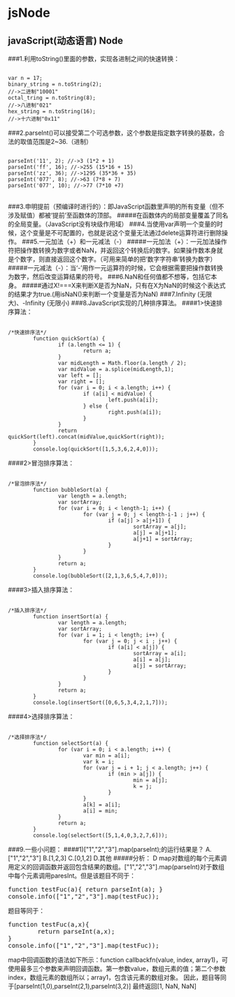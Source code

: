 # jsNode
## javaScript(动态语言) Node

###1.利用toString()里面的参数，实现各进制之间的快速转换：
<pre><code>
var n = 17;
binary_string = n.toString(2);
//->二进制"10001"
octal_tring = n.toString(8);
//->八进制"021"
hex_string = n.toString(16);
//->十六进制"0x11"</code>
</pre>
###2.parseInt()可以接受第二个可选参数，这个参数是指定数字转换的基数，合法的取值范围是2~36.（进制）
<pre>
<code>
parseInt('11', 2); //->3 (1*2 + 1)
parseInt('ff', 16); //->255 (15*16 + 15)
parseInt('zz', 36); //->1295 (35*36 + 35)
parseInt('077', 8); //->63 (7*8 + 7)
parseInt('077', 10); //->77 (7*10 +7)
</code>
</pre>
###3.申明提前（预编译时进行的）：即JavaScript函数里声明的所有变量（但不涉及赋值）都被‘提前’至函数体的顶部。
#####在函数体内的局部变量覆盖了同名的全局变量。（JavaScript没有块级作用域）
###4.当使用var声明一个变量的时候，这个变量是不可配置的，也就是说这个变量无法通过delete运算符进行删除操作。
###5.一元加法（+）和一元减法（-）
#####一元加法（+）：一元加法操作符把操作数转换为数字或者NaN，并返回这个转换后的数字。如果操作数本身就是个数字，则直接返回这个数字。（可用来简单的把‘数字字符串’转换为数字）
#####一元减法（-）：当‘-’用作一元运算符的时候，它会根据需要把操作数转换为数字，然后改变运算结果的符号。
###6.NaN和任何值都不想等，包括它本身。
#####通过X!===X来判断X是否为NaN，只有在X为NaN的时候这个表达式的结果才为true.(用isNaN()来判断一个变量是否为NaN)
###7.Infinity (无限大)、-Infinity (无限小)
###8.JavaScript实现的几种排序算法。
####1>快速排序算法：
<pre><code>
/*快速排序法*/
        function quickSort(a) {
                if (a.length <= 1) {
                        return a;
                }
                var midLength = Math.floor(a.length / 2);
                var midValue = a.splice(midLength,1);
                var left = [];
                var right = [];
                for (var i = 0; i < a.length; i++) {
                        if (a[i] < midValue) {
                                left.push(a[i]);
                        } else {
                                right.push(a[i]);
                        }
                }
                return quickSort(left).concat(midValue,quickSort(right));
        }
        console.log(quickSort([1,5,3,6,2,4,0]));
</code></pre>
####2>冒泡排序算法：
<pre><code>
/*冒泡排序法*/
        function bubbleSort(a) {
                var length = a.length;
                var sortArray;
                for (var i = 0; i < length-1; i++) {
                        for (var j = 0; j < length-i-1 ; j++) {
                                if (a[j] > a[j+1]) {
                                        sortArray = a[j];
                                        a[j] = a[j+1];
                                        a[j+1] = sortArray;
                                }
                        }
                }
                return a;
        }
        console.log(bubbleSort([2,1,3,6,5,4,7,0]));
</code></pre>
####3>插入排序算法：
<pre><code>
/*插入排序法*/
        function insertSort(a) {
                var length = a.length;
                var sortArray;
                for (var i = 1; i < length; i++) {
                        for (var j = 0; j < i ; j++) {
                                if (a[i] < a[j]) {
                                        sortArray = a[i];
                                        a[i] = a[j];
                                        a[j] = sortArray;
                                }
                        }
                }
                return a;
        }
        console.log(insertSort([0,6,5,3,4,2,1,7]));
</code></pre>
####4>选择排序算法：
<pre><code>
/*选择排序法*/
        function selectSort(a) {
                for (var i = 0; i < a.length; i++) {
                        var min = a[i];
                        var k = i;
                        for (var j = i + 1; j < a.length; j++) {
                                if (min > a[j]) {
                                        min = a[j];
                                        k = j;
                                }
                        }
                        a[k] = a[i];
                        a[i] = min;
                }
                return a;
        }
        console.log(selectSort([5,1,4,0,3,2,7,6]));
</code></pre>
###9.一些小问题：
####1)["1","2","3"].map(parseInt);的运行结果是？
A.["1","2","3"]
B.[1,2,3]
C.[0,1,2]
D.其他
#####分析：
D
map对数组的每个元素调用定义的回调函数并返回包含结果的数组。["1","2","3"].map(parseInt)对于数组中每个元素调用paresInt。但是该题目不同于：<pre>
function testFuc(a){
        return parseInt(a);
}
console.info(["1","2","3"].map(testFuc));</pre>
题目等同于：
<pre>function testFuc(a,x){
        return parseInt(a,x);
}
console.info(["1","2","3"].map(testFuc));</pre>
map中回调函数的语法如下所示：function callbackfn(value, index, array1)，可使用最多三个参数来声明回调函数。第一参数value，数组元素的值；第二个参数index，数组元素的数组所以；array1，包含该元素的数组对象。
因此，题目等同于[parseInt(1,0),parseInt(2,1),parseInt(3,2)]
最终返回[1, NaN, NaN]



